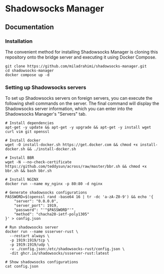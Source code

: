 # Shadowsocks Manager

## Documentation

### Installation

The convenient method for installing Shadowsocks Manager is cloning this repository onto the bridge server and executing it using Docker Compose.

``` shell
git clone https://github.com/miladrahimi/shadowsocks-manager.git
cd shadowsocks-manager
docker compose up -d
```

### Setting up Shadowsocks servers

To set up Shadowsocks servers on foreign servers, you can execute the following shell commands on the server.
The final command will display the Shadowsocks server information, which you can enter into the Shadowsocks Manager's "Servers" tab.

``` shell
# Install dependencies
apt-get -y update && apt-get -y upgrade && apt-get -y install wget curl vim git openssl

# Install docker
wget -O install-docker.sh https://get.docker.com && chmod +x install-docker.sh && ./install-docker.sh

# Install BBR
wget -N --no-check-certificate https://github.com/teddysun/across/raw/master/bbr.sh && chmod +x bbr.sh && bash bbr.sh

# Install NGINX
docker run --name my_nginx -p 80:80 -d nginx

# Generate shadowsocks configurations
PASSWORD=$(openssl rand -base64 16 | tr -dc 'a-zA-Z0-9') && echo '{
    "server": "0.0.0.0",
    "server_port": 1919,
    "password": "'"$PASSWORD"'",
    "method": "chacha20-ietf-poly1305"
}' > config.json

# Run shadowsocks server
docker run --name ssserver-rust \
  --restart always \
  -p 1919:1919/tcp \
  -p 1919:1919/udp \
  -v ./config.json:/etc/shadowsocks-rust/config.json \
  -dit ghcr.io/shadowsocks/ssserver-rust:latest

# Show shadowsocks configurations
cat config.json
```
